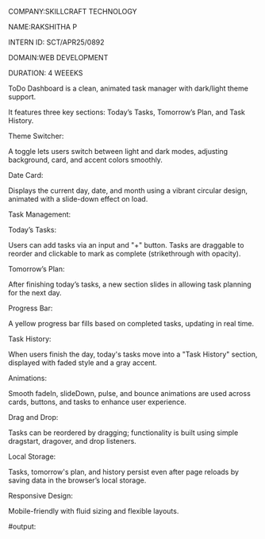 COMPANY:SKILLCRAFT TECHNOLOGY

NAME:RAKSHITHA P

INTERN ID: SCT/APR25/0892

DOMAIN:WEB DEVELOPMENT

DURATION: 4 WEEEKS

ToDo Dashboard is a clean, animated task manager with dark/light theme support.

It features three key sections: Today’s Tasks, Tomorrow’s Plan, and Task History.

Theme Switcher:

A toggle lets users switch between light and dark modes, adjusting background, card, and accent colors smoothly.

Date Card:

Displays the current day, date, and month using a vibrant circular design, animated with a slide-down effect on load.

Task Management:

Today’s Tasks:

Users can add tasks via an input and "+" button. Tasks are draggable to reorder and clickable to mark as complete (strikethrough with opacity).

Tomorrow’s Plan:

After finishing today’s tasks, a new section slides in allowing task planning for the next day.

Progress Bar:

A yellow progress bar fills based on completed tasks, updating in real time.

Task History:

When users finish the day, today's tasks move into a "Task History" section, displayed with faded style and a gray accent.

Animations:

Smooth fadeIn, slideDown, pulse, and bounce animations are used across cards, buttons, and tasks to enhance user experience.

Drag and Drop:

Tasks can be reordered by dragging; functionality is built using simple dragstart, dragover, and drop listeners.

Local Storage:

Tasks, tomorrow's plan, and history persist even after page reloads by saving data in the browser’s local storage.

Responsive Design:

Mobile-friendly with fluid sizing and flexible layouts.

#output:

